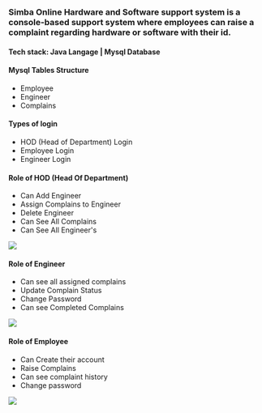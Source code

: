 <h3>Simba Online Hardware and Software support system is a console-based support system where employees can raise a complaint regarding hardware or software with their id.</h3>

<h4>Tech stack: Java Langage | Mysql Database </h4>

<h4>Mysql Tables Structure</h4>

<ul>
  <li>Employee</li>
  <li>Engineer</li>
  <li>Complains</li>
  
</ul> 

<h4>Types of login</h4>

<ul>
  <li>HOD (Head of Department) Login</li>
  <li>Employee Login</li>
  <li>Engineer Login</li>
  
</ul> 

<h4>Role of HOD (Head Of Department)</h4>

<ul>
  <li>Can Add Engineer</li>
  <li>Assign Complains to Engineer</li>
  <li>Delete Engineer</li>
  <li>Can See All Complains</li>
  <li>Can See All Engineer's</li>
  
</ul>

<img src="https://github.com/gitesh8/frail-quince-1886/blob/main/Simba%20Online%20Hardware%20and%20Software%20support%20system/Images/img2.PNG"/>

<h4>Role of Engineer</h4>

<ul>
  <li>Can see all assigned complains</li>
  <li>Update Complain Status</li>
  <li>Change Password</li>
  <li>Can see Completed Complains</li>
  
</ul>

<img src="https://github.com/gitesh8/frail-quince-1886/blob/main/Simba%20Online%20Hardware%20and%20Software%20support%20system/Images/img3.PNG"/>

<h4>Role of Employee</h4>

<ul>
  <li>Can Create their account</li>
  <li>Raise Complains</li>
  <li>Can see complaint history</li>
  <li>Change password</li>
  
</ul>

<img src="https://github.com/gitesh8/frail-quince-1886/blob/main/Simba%20Online%20Hardware%20and%20Software%20support%20system/Images/img4.PNG"/>

